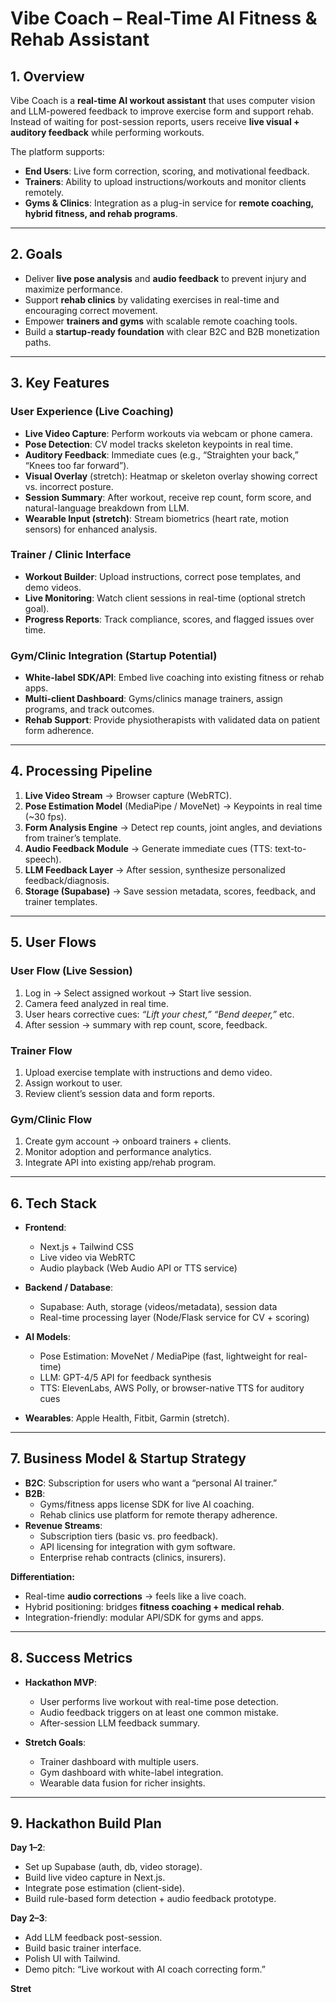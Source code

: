 # Vibe Coach – Real-Time AI Fitness & Rehab Assistant

## 1. Overview  
Vibe Coach is a **real-time AI workout assistant** that uses computer vision and LLM-powered feedback to improve exercise form and support rehab. Instead of waiting for post-session reports, users receive **live visual + auditory feedback** while performing workouts.  

The platform supports:  
- **End Users**: Live form correction, scoring, and motivational feedback.  
- **Trainers**: Ability to upload instructions/workouts and monitor clients remotely.  
- **Gyms & Clinics**: Integration as a plug-in service for **remote coaching, hybrid fitness, and rehab programs**.  

---

## 2. Goals  
- Deliver **live pose analysis** and **audio feedback** to prevent injury and maximize performance.  
- Support **rehab clinics** by validating exercises in real-time and encouraging correct movement.  
- Empower **trainers and gyms** with scalable remote coaching tools.  
- Build a **startup-ready foundation** with clear B2C and B2B monetization paths.  

---

## 3. Key Features  

### User Experience (Live Coaching)  
- **Live Video Capture**: Perform workouts via webcam or phone camera.  
- **Pose Detection**: CV model tracks skeleton keypoints in real time.  
- **Auditory Feedback**: Immediate cues (e.g., “Straighten your back,” “Knees too far forward”).  
- **Visual Overlay** (stretch): Heatmap or skeleton overlay showing correct vs. incorrect posture.  
- **Session Summary**: After workout, receive rep count, form score, and natural-language breakdown from LLM.  
- **Wearable Input (stretch)**: Stream biometrics (heart rate, motion sensors) for enhanced analysis.  

### Trainer / Clinic Interface  
- **Workout Builder**: Upload instructions, correct pose templates, and demo videos.  
- **Live Monitoring**: Watch client sessions in real-time (optional stretch goal).  
- **Progress Reports**: Track compliance, scores, and flagged issues over time.  

### Gym/Clinic Integration (Startup Potential)  
- **White-label SDK/API**: Embed live coaching into existing fitness or rehab apps.  
- **Multi-client Dashboard**: Gyms/clinics manage trainers, assign programs, and track outcomes.  
- **Rehab Support**: Provide physiotherapists with validated data on patient form adherence.  

---

## 4. Processing Pipeline  

1. **Live Video Stream** → Browser capture (WebRTC).  
2. **Pose Estimation Model** (MediaPipe / MoveNet) → Keypoints in real time (~30 fps).  
3. **Form Analysis Engine** → Detect rep counts, joint angles, and deviations from trainer’s template.  
4. **Audio Feedback Module** → Generate immediate cues (TTS: text-to-speech).  
5. **LLM Feedback Layer** → After session, synthesize personalized feedback/diagnosis.  
6. **Storage (Supabase)** → Save session metadata, scores, feedback, and trainer templates.  

---

## 5. User Flows  

### User Flow (Live Session)  
1. Log in → Select assigned workout → Start live session.  
2. Camera feed analyzed in real time.  
3. User hears corrective cues: *“Lift your chest,” “Bend deeper,”* etc.  
4. After session → summary with rep count, score, feedback.  

### Trainer Flow  
1. Upload exercise template with instructions and demo video.  
2. Assign workout to user.  
3. Review client’s session data and form reports.  

### Gym/Clinic Flow  
1. Create gym account → onboard trainers + clients.  
2. Monitor adoption and performance analytics.  
3. Integrate API into existing app/rehab program.  

---

## 6. Tech Stack  

- **Frontend**:  
  - Next.js + Tailwind CSS  
  - Live video via WebRTC  
  - Audio playback (Web Audio API or TTS service)  

- **Backend / Database**:  
  - Supabase: Auth, storage (videos/metadata), session data  
  - Real-time processing layer (Node/Flask service for CV + scoring)  

- **AI Models**:  
  - Pose Estimation: MoveNet / MediaPipe (fast, lightweight for real-time)  
  - LLM: GPT-4/5 API for feedback synthesis  
  - TTS: ElevenLabs, AWS Polly, or browser-native TTS for auditory cues  

- **Wearables**: Apple Health, Fitbit, Garmin (stretch).  

---

## 7. Business Model & Startup Strategy  

- **B2C**: Subscription for users who want a “personal AI trainer.”  
- **B2B**:  
  - Gyms/fitness apps license SDK for live AI coaching.  
  - Rehab clinics use platform for remote therapy adherence.  
- **Revenue Streams**:  
  - Subscription tiers (basic vs. pro feedback).  
  - API licensing for integration with gym software.  
  - Enterprise rehab contracts (clinics, insurers).  

**Differentiation:**  
- Real-time **audio corrections** → feels like a live coach.  
- Hybrid positioning: bridges **fitness coaching + medical rehab**.  
- Integration-friendly: modular API/SDK for gyms and apps.  

---

## 8. Success Metrics  

- **Hackathon MVP**:  
  - User performs live workout with real-time pose detection.  
  - Audio feedback triggers on at least one common mistake.  
  - After-session LLM feedback summary.  

- **Stretch Goals**:  
  - Trainer dashboard with multiple users.  
  - Gym dashboard with white-label integration.  
  - Wearable data fusion for richer insights.  

---

## 9. Hackathon Build Plan  

**Day 1–2**:  
- Set up Supabase (auth, db, video storage).  
- Build live video capture in Next.js.  
- Integrate pose estimation (client-side).  
- Build rule-based form detection + audio feedback prototype.  

**Day 2–3**:  
- Add LLM feedback post-session.  
- Build basic trainer interface.  
- Polish UI with Tailwind.  
- Demo pitch: “Live workout with AI coach correcting form.”  

**Stret**

